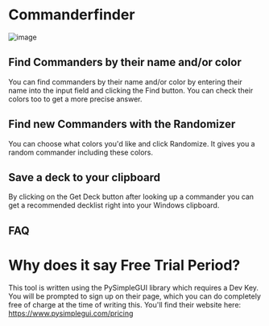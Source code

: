 # Commanderfinder

![image](https://github.com/pascalgiese/commanderfinder/assets/56825576/cbc10a11-a05c-41b8-80e1-5b78cae0f79c)


## Find Commanders by their name and/or color
You can find commanders by their name and/or color by entering their name into the input field and clicking the Find button. You can check their colors too to get a more precise answer.

## Find new Commanders with the Randomizer
You can choose what colors you'd like and click Randomize. It gives you a random commander including these colors.

## Save a deck to your clipboard
By clicking on the Get Deck button after looking up a commander you can get a recommended decklist right into your Windows clipboard.

## FAQ

# Why does it say Free Trial Period?
This tool is written using the PySimpleGUI library which requires a Dev Key. You will be prompted to sign up on their page, which you can do completely free of charge at the time of writing this. 
You'll find their website here: https://www.pysimplegui.com/pricing
